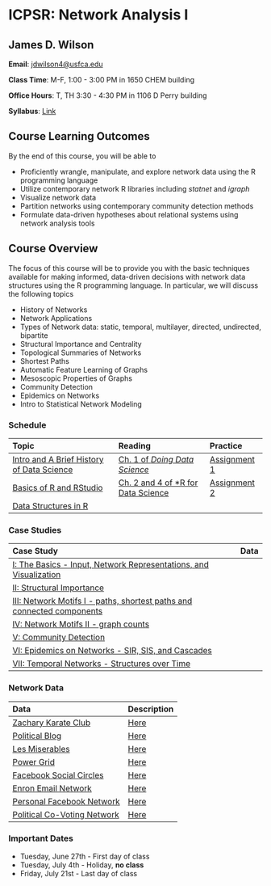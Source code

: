 # ICPSR: Network Analysis I

## James D. Wilson

**Email**: jdwilson4@usfca.edu

**Class Time**: M-F, 1:00 - 3:00 PM in 1650 CHEM building

**Office Hours**: T, TH 3:30 - 4:30 PM in 1106 D Perry building


**Syllabus**: [Link](https://github.com/jdwilson4/Network-Analysis-I/blob/master/Syllabus_Network_Analtyics.pdf)

## Course Learning Outcomes

By the end of this course, you will be able to

- Proficiently wrangle, manipulate, and explore network data using the R programming language
- Utilize contemporary network R libraries including *statnet* and *igraph*
- Visualize network data
- Partition networks using contemporary community detection methods
- Formulate data-driven hypotheses about relational systems using network analysis tools

## Course Overview


The focus of this course will be to provide you with the basic techniques available for making informed, data-driven decisions with network data structures using the R programming language. In particular, we will discuss the following topics

- History of Networks
- Network Applications
- Types of Network data: static, temporal, multilayer, directed, undirected, bipartite
- Structural Importance and Centrality
- Topological Summaries of Networks
- Shortest Paths
- Automatic Feature Learning of Graphs
- Mesoscopic Properties of Graphs
- Community Detection
- Epidemics on Networks
- Intro to Statistical Network Modeling


### Schedule


| Topic | Reading | Practice |
|:--- | :---  | :---  | 
|[Intro and A Brief History of Data Science](https://github.com/jdwilson4/Network-Analysis-I/blob/master/Lecture%20Notes/Lecture%201%20Introduction.pdf)| [Ch. 1 of *Doing Data Science*](https://www.safaribooksonline.com/library/view/doing-data-science/9781449363871/ch01.html) |[Assignment 1](https://github.com/jdwilson4/Network-Analysis-I/blob/master/Assignments/Assignment1.pdf)|
|[Basics of R and RStudio](https://github.com/jdwilson4/Network-Analysis-I/blob/master/Lecture%20Notes/Lecture%202%20R%20and%20RStudio.pdf)|  [Ch. 2 and 4 of *R for Data Science](http://r4ds.had.co.nz/index.html)|[Assignment 2](https://github.com/jdwilson4/Network-Analysis-I/blob/master/Assignments/Assignment2.pdf)|
|[Data Structures in R]()| 



### Case Studies
| Case Study | Data |
|:---| :---  | 
|[I: The Basics - Input, Network Representations, and Visualization]() | []() | 
|[II: Structural Importance]()| []()| 
|[III: Network Motifs I - paths, shortest paths and connected components]() | []() |
|[IV: Network Motifs II - graph counts]() | []() |
|[V: Community Detection]() | []() |
|[VI: Epidemics on Networks - SIR, SIS, and Cascades]() | []() |
|[VII: Temporal Networks - Structures over Time]() | []() |



### Network Data
| Data | Description |
|:--- | :---  | 
|[Zachary Karate Club]() | [Here]()|
|[Political Blog]() | [Here]()|
|[Les Miserables]() | [Here]()|
|[Power Grid]() | [Here]()|
|[Facebook Social Circles]() | [Here]()|
|[Enron Email Network]() | [Here]()|
|[Personal Facebook Network]() | [Here]()|
|[Political Co-Voting Network]()| [Here]()|


### Important Dates

- Tuesday, June 27th - First day of class
- Tuesday, July 4th - Holiday, **no class**
- Friday, July 21st - Last day of class
